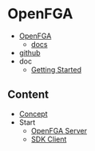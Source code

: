 # OpenFGA

- [OpenFGA](https://openfga.dev/)
  - [docs](https://openfga.dev/docs/)
- [github](https://github.com/openfga)
- doc
  - [Getting Started](https://openfga.dev/docs/getting-started)

## Content

- [Concept](concept.md)
- Start
  - [OpenFGA Server](server/README.md)
  - [SDK Client](client/README.md)

